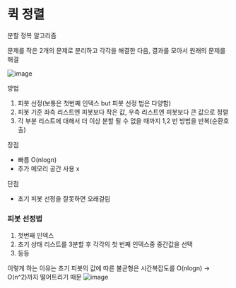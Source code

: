 # 퀵 정렬

분할 정복 알고리즘

문제를 작은 2개의 문제로 분리하고 각각을 해결한 다음, 결과를 모아서 원래의 문제를 해결

![image](https://github.com/Lee-Areum/CodingAndCSstudy/assets/98503537/fe86ccb8-b8da-4185-98b8-63506358042d)

방법

1. 피봇 선정(보통은 첫번째 인덱스 but 피봇 선정 법은 다양함)
2. 피봇 기준 좌측 리스트엔 피봇보다 작은 값, 우측 리스트엔 피봇보다 큰 값으로 정렬
3. 각 부분 리스트에 대해서 더 이상 분할 될 수 없을 때까지 1,2 번 방법을 반복(순환호출)

장점

- 빠름 O(nlogn)
- 추가 메모리 공간 사용 x

단점

- 초기 피봇 선정을 잘못하면 오래걸림

### 피봇 선정법

1. 첫번째 인덱스
2. 초기 상태 리스트를 3분할 후 각각의 첫 번째 인덱스중 중간값을 선택
3. 등등

이렇게 하는 이유는 초기 피봇의 값에 따른 불균형은 시간복잡도를 O(nlogn) → O(n^2)까지 떨어트리기 때문
![image](https://github.com/Lee-Areum/CodingAndCSstudy/assets/98503537/de35fbc1-ed5f-4d1b-8a4a-94cf77e6dd4f)
